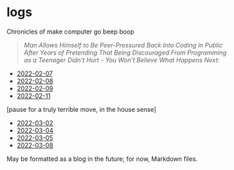 # logs
 Chronicles of make computer go beep boop
 
 > *Man Allows Himself to Be Peer-Pressured Back Into Coding in Public After Years of Pretending That Being Discouraged From Programming as a Teenager Didn't Hurt - You Won't Believe What Happens Next:*

 - [2022-02-07](./2022/02/0220207.md)
 - [2022-02-08](./2022/02/0220208.md)
 - [2022-02-09](./2022/02/0220209.md)
 - [2022-02-11](./2022/02/0220211.md)

 [pause for a truly terrible move, in the house sense]
 
 - [2022-03-02](./2022/03/0220302.md)
 - [2022-03-04](./2022/03/0220304.md)
 - [2022-03-05](./2022/03/0220305.md)
 - [2022-03-08](./2022/03/0220308.md)

May be formatted as a blog in the future; for now, Markdown files.

